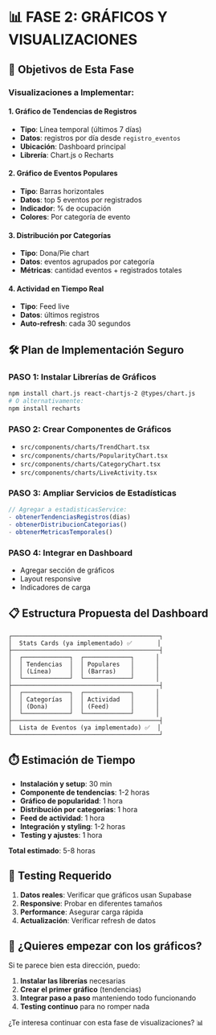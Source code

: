 # 📊 FASE 2: GRÁFICOS Y VISUALIZACIONES

## 🎯 Objetivos de Esta Fase

### **Visualizaciones a Implementar:**

#### **1. Gráfico de Tendencias de Registros**
- **Tipo**: Línea temporal (últimos 7 días)
- **Datos**: registros por día desde `registro_eventos`
- **Ubicación**: Dashboard principal
- **Librería**: Chart.js o Recharts

#### **2. Gráfico de Eventos Populares**
- **Tipo**: Barras horizontales
- **Datos**: top 5 eventos por registrados
- **Indicador**: % de ocupación
- **Colores**: Por categoría de evento

#### **3. Distribución por Categorías**
- **Tipo**: Dona/Pie chart
- **Datos**: eventos agrupados por categoría
- **Métricas**: cantidad eventos + registrados totales

#### **4. Actividad en Tiempo Real**
- **Tipo**: Feed live
- **Datos**: últimos registros
- **Auto-refresh**: cada 30 segundos

## 🛠️ **Plan de Implementación Seguro**

### **PASO 1: Instalar Librerías de Gráficos**
```bash
npm install chart.js react-chartjs-2 @types/chart.js
# O alternativamente:
npm install recharts
```

### **PASO 2: Crear Componentes de Gráficos**
- `src/components/charts/TrendChart.tsx`
- `src/components/charts/PopularityChart.tsx`
- `src/components/charts/CategoryChart.tsx`
- `src/components/charts/LiveActivity.tsx`

### **PASO 3: Ampliar Servicios de Estadísticas**
```typescript
// Agregar a estadisticasService:
- obtenerTendenciasRegistros(dias)
- obtenerDistribucionCategorias()
- obtenerMetricasTemporales()
```

### **PASO 4: Integrar en Dashboard**
- Agregar sección de gráficos
- Layout responsive
- Indicadores de carga

## 📋 **Estructura Propuesta del Dashboard**

```
┌─────────────────────────────────────────┐
│  Stats Cards (ya implementado) ✅       │
├─────────────────────────────────────────┤
│  ┌─────────────┐  ┌─────────────┐      │
│  │ Tendencias  │  │ Populares   │      │
│  │ (Línea)     │  │ (Barras)    │      │
│  └─────────────┘  └─────────────┘      │
├─────────────────────────────────────────┤
│  ┌─────────────┐  ┌─────────────┐      │
│  │ Categorías  │  │ Actividad   │      │
│  │ (Dona)      │  │ (Feed)      │      │
│  └─────────────┘  └─────────────┘      │
├─────────────────────────────────────────┤
│  Lista de Eventos (ya implementado) ✅  │
└─────────────────────────────────────────┘
```

## ⏱️ **Estimación de Tiempo**
- **Instalación y setup**: 30 min
- **Componente de tendencias**: 1-2 horas
- **Gráfico de popularidad**: 1 hora
- **Distribución por categorías**: 1 hora
- **Feed de actividad**: 1 hora
- **Integración y styling**: 1-2 horas
- **Testing y ajustes**: 1 hora

**Total estimado**: 5-8 horas

## 🧪 **Testing Requerido**
1. **Datos reales**: Verificar que gráficos usan Supabase
2. **Responsive**: Probar en diferentes tamaños
3. **Performance**: Asegurar carga rápida
4. **Actualización**: Verificar refresh de datos

## 🔧 **¿Quieres empezar con los gráficos?**

Si te parece bien esta dirección, puedo:

1. **Instalar las librerías** necesarias
2. **Crear el primer gráfico** (tendencias)
3. **Integrar paso a paso** manteniendo todo funcionando
4. **Testing continuo** para no romper nada

¿Te interesa continuar con esta fase de visualizaciones? 📊
